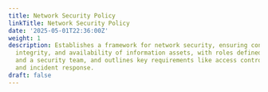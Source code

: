 ```yaml
---
title: Network Security Policy
linkTitle: Network Security Policy
date: '2025-05-01T22:36:00Z'
weight: 1
description: Establishes a framework for network security, ensuring confidentiality,
  integrity, and availability of information assets, with roles defined for employees
  and a security team, and outlines key requirements like access control, data protection,
  and incident response.
draft: false
---
```



<!-- Unsupported block type: unsupported -->